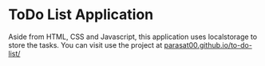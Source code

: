 # ToDo List Application
Aside from HTML, CSS and Javascript, this application uses localstorage to store the tasks.
You can visit use the project at [parasat00.github.io/to-do-list/](https://parasat00.github.io/to-do-list/)
